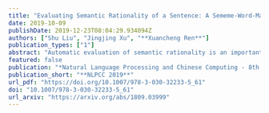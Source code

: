 ```yaml
---
title: "Evaluating Semantic Rationality of a Sentence: A Sememe-Word-Matching Neural Network Based on HowNet"
date: 2019-10-09
publishDate: 2019-12-23T08:04:29.934094Z
authors: ["Shu Liu", "Jingjing Xu", "**Xuancheng Ren**"]
publication_types: ["1"]
abstract: "Automatic evaluation of semantic rationality is an important yet challenging task, and current automatic techniques cannot effectively identify whether a sentence is semantically rational. Methods based on the language model do not measure the sentence by rationality but by commonness. Methods based on the similarity with human written sentences will fail if human-written references are not available. In this paper, we propose a novel model called Sememe-Word-Matching Neural Network (SWM-NN) to tackle semantic rationality evaluation by taking advantage of the sememe knowledge base HowNet. The advantage is that our model can utilize a proper combination of sememes to represent the fine-grained semantic meanings of a word within specific contexts. We use the fine-grained semantic representation to help the model learn the semantic dependency among words. To evaluate the effectiveness of the proposed model, we build a large-scale rationality evaluation dataset. Experimental results on this dataset show that the proposed model outperforms the competitive baselines."
featured: false
publication: "*Natural Language Processing and Chinese Computing - 8th CCF International Conference, **NLPCC 2019**, Proceedings, Part I*"
publication_short: "**NLPCC 2019**"
url_pdf: "https://doi.org/10.1007/978-3-030-32233-5_61"
doi: "10.1007/978-3-030-32233-5_61"
url_arxiv: "https://arxiv.org/abs/1809.03999"
---
```


